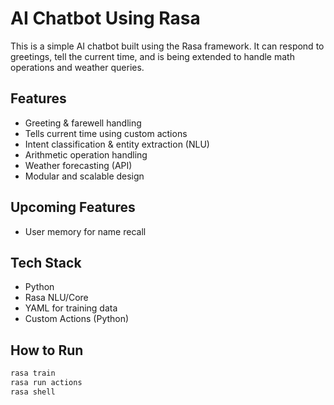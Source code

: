 # AI Chatbot Using Rasa

This is a simple AI chatbot built using the Rasa framework. It can respond to greetings, tell the current time, and is being extended to handle math operations and weather queries.

## Features
- Greeting & farewell handling
- Tells current time using custom actions
- Intent classification & entity extraction (NLU)
- Arithmetic operation handling
- Weather forecasting (API)
- Modular and scalable design

## Upcoming Features
- User memory for name recall

## Tech Stack
- Python
- Rasa NLU/Core
- YAML for training data
- Custom Actions (Python)

## How to Run
```bash
rasa train
rasa run actions
rasa shell
